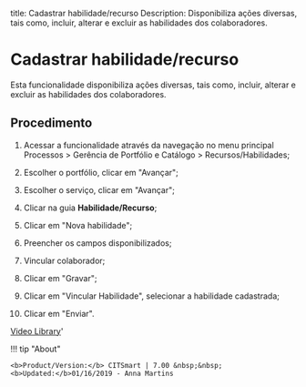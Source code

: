 title: Cadastrar habilidade/recurso
Description: Disponibiliza ações diversas, tais como, incluir, alterar e excluir as habilidades dos colaboradores.
# Cadastrar habilidade/recurso

Esta funcionalidade disponibiliza ações diversas, tais como, incluir, alterar e
excluir as habilidades dos colaboradores.

Procedimento
----------------

1.  Acessar a funcionalidade através da navegação no menu principal Processos \>
    Gerência de Portfólio e Catálogo \> Recursos/Habilidades;

2.  Escolher o portfólio, clicar em "Avançar";

3.  Escolher o serviço, clicar em "Avançar";

4.  Clicar na guia **Habilidade/Recurso**;

5.  Clicar em "Nova habilidade";

6.  Preencher os campos disponibilizados;

7.  Vincular colaborador;

8.  Clicar em "Gravar";

9.  Clicar em "Vincular Habilidade", selecionar a habilidade cadastrada;

10. Clicar em "Enviar".



<i class='fa fa-youtube-play  fa-2x' style='color:#97ce17;vertical-align: middle;'> </i> [Video Library](https://www.youtube.com/playlist?list=PLB5qK2uzf2RPUBXWp7r7A0YUQY07qkSrO)'

!!! tip "About"

    <b>Product/Version:</b> CITSmart | 7.00 &nbsp;&nbsp;
    <b>Updated:</b>01/16/2019 - Anna Martins

